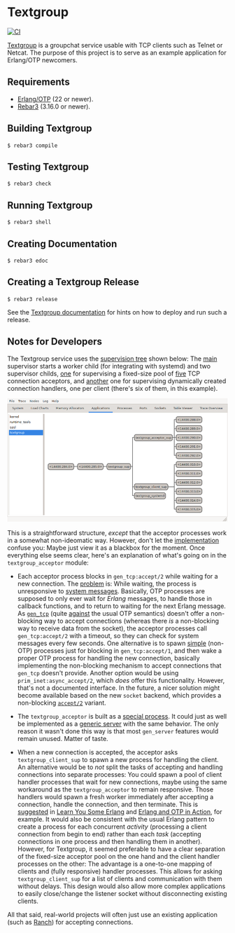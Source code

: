 # Textgroup

[![CI](https://github.com/weiss/textgroup/actions/workflows/ci.yml/badge.svg)][ci]

[Textgroup][textgroup] is a groupchat service usable with TCP clients such as
Telnet or Netcat. The purpose of this project is to serve as an example
application for Erlang/OTP newcomers.

## Requirements

- [Erlang/OTP][erlang] (22 or newer).
- [Rebar3][rebar3] (3.16.0 or newer).

## Building Textgroup

    $ rebar3 compile

## Testing Textgroup

    $ rebar3 check

## Running Textgroup

    $ rebar3 shell

## Creating Documentation

    $ rebar3 edoc

## Creating a Textgroup Release

    $ rebar3 release

See the [Textgroup documentation][textgroup] for hints on how to deploy and run
such a release.

## Notes for Developers

The Textgroup service uses the [supervision tree][supervision] shown below: The
[main][textgroup_sup] supervisor starts a worker child (for integrating with
systemd) and two supervisor childs, [one][acceptor_sup] for supervising a
fixed-size pool of [five][pool_size] TCP connection acceptors, and
[another][client_sup] one for supervising dynamically created connection
handlers, one per client (there's six of them, in this example).

![Supervision tree][tree]

This is a straightforward structure, _except_ that the acceptor processes work
in a somewhat non-ideomatic way. However, don't let the
[implementation][acceptor] confuse you: Maybe just view it as a blackbox for the
moment. Once everything else seems clear, here's an explanation of what's going
on in the `textgroup_acceptor` module:

- Each acceptor process blocks in `gen_tcp:accept/2` while waiting for a new
  connection. The [problem][problem] is: While waiting, the process is
  unresponsive to [system messages][sys]. Basically, OTP processes are supposed
  to only ever wait for _Erlang_ messages, to handle those in callback
  functions, and to return to waiting for the next Erlang message. As
  [`gen_tcp`][gen_tcp] (quite [against][semantics] the usual OTP semantics)
  doesn't offer a non-blocking way to accept connections (whereas there _is_ a
  non-blocking way to receive data from the socket), the acceptor processes call
  `gen_tcp:accept/2` with a timeout, so they can check for system messages every
  few seconds. One alternative is to spawn [simple][simple] (non-OTP) processes
  just for blocking in `gen_tcp:accept/1`, and then wake a proper OTP process
  for handling the new connection, basically implementing the non-blocking
  mechanism to accept connections that `gen_tcp` doesn't provide. Another option
  would be using `prim_inet:async_accept/2`, which _does_ offer this
  functionality. However, that's not a documented interface. In the future, a
  nicer solution might become available based on the new `socket` backend, which
  provides a non-blocking [`accept/2`][socket_accept] variant.

- The `textgroup_acceptor` is built as a [special process][special]. It could
  just as well be implemented as a [generic server][gen_server] with the same
  behavior. The only reason it wasn't done this way is that most `gen_server`
  features would remain unused. Matter of taste.

- When a new connection is accepted, the acceptor asks `textgroup_client_sup` to
  spawn a new process for handling the client. An alternative would be to _not_
  split the tasks of accepting and handling connections into separate processes:
  You could spawn a pool of client handler processes that wait for new
  connections, maybe using the same workaround as the `textgroup_acceptor` to
  remain responsive. Those handlers would spawn a fresh worker immediately after
  accepting a connection, handle the connection, and then terminate. This is
  [suggested][buckets] in [Learn You Some Erlang][lyse] and [Erlang and OTP in
  Action][action], for example. It would also be consistent with the usual
  Erlang pattern to create a process for each concurrent _activity_ (processing
  a client connection from begin to end) rather than each _task_ (accepting
  connections in one process and then handling them in another). However, for
  Textgroup, it seemed preferable to have a clear separation of the fixed-size
  acceptor pool on the one hand and the client handler processes on the other:
  The advantage is a one-to-one mapping of clients and (fully responsive)
  handler processes. This allows for asking `textgroup_client_sup` for a list of
  clients and communication with them without delays. This design would also
  allow more complex applications to easily close/change the listener socket
  without disconnecting existing clients.

All that said, real-world projects will often just use an existing application
(such as [Ranch][ranch]) for accepting connections.

[textgroup]: https://messaging.one/textgroup/
[ci]: https://github.com/weiss/textgroup/actions/workflows/ci.yml
[erlang]: https://erlang.org
[rebar3]: https://rebar3.org
[tree]: https://raw.githubusercontent.com/weiss/textgroup/main/doc/supervision.png
[textgroup_sup]: https://github.com/weiss/textgroup/blob/main/src/textgroup_sup.erl
[acceptor_sup]: https://github.com/weiss/textgroup/blob/main/src/textgroup_acceptor_sup.erl
[acceptor]: https://github.com/weiss/textgroup/blob/main/src/textgroup_acceptor.erl
[client_sup]: https://github.com/weiss/textgroup/blob/main/src/textgroup_client_sup.erl
[client]: https://github.com/weiss/textgroup/blob/main/src/textgroup_client.erl
[pool_size]: https://github.com/weiss/textgroup/blob/main/config/sys.config
[supervision]: https://erlang.org/doc/design_principles/des_princ.html#supervision-trees
[special]: https://erlang.org/doc/design_principles/spec_proc.html#special-processes
[sys]: https://erlang.org/doc/man/sys.html
[gen_server]: https://erlang.org/doc/design_principles/gen_server_concepts.html
[gen_tcp]: https://erlang.org/doc/man/gen_tcp.html
[socket_accept]: https://erlang.org/doc/man/socket.html#accept-2
[action]: https://www.manning.com/books/erlang-and-otp-in-action
[lyse]: https://learnyousomeerlang.com
[buckets]: https://learnyousomeerlang.com/buckets-of-sockets#sockserv-revisited
[semantics]: https://erlang.org/pipermail/erlang-questions/2008-February/032912.html
[simple]: https://erlang.org/pipermail/erlang-questions/2017-August/093142.html
[problem]: https://erlang.org/pipermail/erlang-questions/2016-April/088847.html
[ranch]: https://ninenines.eu/docs/#ranch
